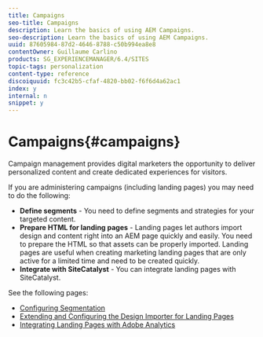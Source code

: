 ```yaml
---
title: Campaigns
seo-title: Campaigns
description: Learn the basics of using AEM Campaigns.
seo-description: Learn the basics of using AEM Campaigns.
uuid: 87605984-87d2-4646-8788-c50b994ea8e8
contentOwner: Guillaume Carlino
products: SG_EXPERIENCEMANAGER/6.4/SITES
topic-tags: personalization
content-type: reference
discoiquuid: fc3c42b5-cfaf-4820-bb02-f6f6d4a62ac1
index: y
internal: n
snippet: y
---
```


# Campaigns{#campaigns}

Campaign management provides digital marketers the opportunity to deliver personalized content and create dedicated experiences for visitors.

If you are administering campaigns (including landing pages) you may need to do the following:

* **Define segments** - You need to define segments and strategies for your targeted content.
* **Prepare HTML for landing pages** - Landing pages let authors import design and content right into an AEM page quickly and easily. You need to prepare the HTML so that assets can be properly imported. Landing pages are useful when creating marketing landing pages that are only active for a limited time and need to be created quickly.
* **Integrate with SiteCatalyst** - You can integrate landing pages with SiteCatalyst.

See the following pages:

* [Configuring Segmentation](../../../sites/administering/using/campaign-segmentation.md)
* [Extending and Configuring the Design Importer for Landing Pages](../../../sites/administering/using/extending-the-design-importer-for-landingpages.md)
* [Integrating Landing Pages with Adobe Analytics](../../../sites/administering/using/integrating-landing-pages-with-adobe-analytics.md)

